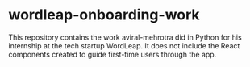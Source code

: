 # wordleap-onboarding-work

This repository contains the work aviral-mehrotra did in Python for his internship at the tech startup WordLeap.
It does not include the React components created to guide first-time users through the app.
